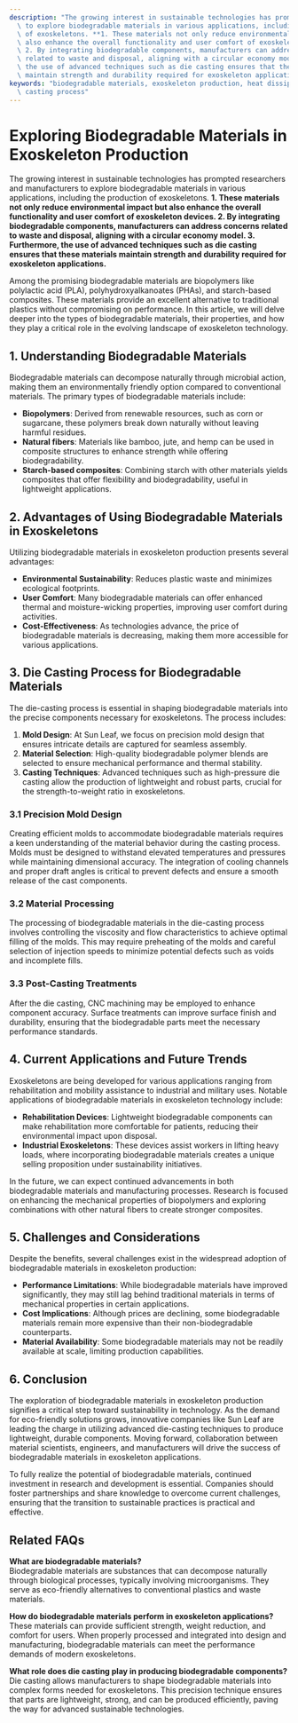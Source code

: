 ```yaml
---
description: "The growing interest in sustainable technologies has prompted researchers and manufacturers\
  \ to explore biodegradable materials in various applications, including the production\
  \ of exoskeletons. **1. These materials not only reduce environmental impact but\
  \ also enhance the overall functionality and user comfort of exoskeleton devices.\
  \ 2. By integrating biodegradable components, manufacturers can address concerns\
  \ related to waste and disposal, aligning with a circular economy model. 3. Furthermore,\
  \ the use of advanced techniques such as die casting ensures that these materials\
  \ maintain strength and durability required for exoskeleton applications.** "
keywords: "biodegradable materials, exoskeleton production, heat dissipation performance, die\
  \ casting process"
---
```

# Exploring Biodegradable Materials in Exoskeleton Production

The growing interest in sustainable technologies has prompted researchers and manufacturers to explore biodegradable materials in various applications, including the production of exoskeletons. **1. These materials not only reduce environmental impact but also enhance the overall functionality and user comfort of exoskeleton devices. 2. By integrating biodegradable components, manufacturers can address concerns related to waste and disposal, aligning with a circular economy model. 3. Furthermore, the use of advanced techniques such as die casting ensures that these materials maintain strength and durability required for exoskeleton applications.** 

Among the promising biodegradable materials are biopolymers like polylactic acid (PLA), polyhydroxyalkanoates (PHAs), and starch-based composites. These materials provide an excellent alternative to traditional plastics without compromising on performance. In this article, we will delve deeper into the types of biodegradable materials, their properties, and how they play a critical role in the evolving landscape of exoskeleton technology.

## **1. Understanding Biodegradable Materials**

Biodegradable materials can decompose naturally through microbial action, making them an environmentally friendly option compared to conventional materials. The primary types of biodegradable materials include:

- **Biopolymers**: Derived from renewable resources, such as corn or sugarcane, these polymers break down naturally without leaving harmful residues.
- **Natural fibers**: Materials like bamboo, jute, and hemp can be used in composite structures to enhance strength while offering biodegradability.
- **Starch-based composites**: Combining starch with other materials yields composites that offer flexibility and biodegradability, useful in lightweight applications.

## **2. Advantages of Using Biodegradable Materials in Exoskeletons**

Utilizing biodegradable materials in exoskeleton production presents several advantages:

- **Environmental Sustainability**: Reduces plastic waste and minimizes ecological footprints.
- **User Comfort**: Many biodegradable materials can offer enhanced thermal and moisture-wicking properties, improving user comfort during activities.
- **Cost-Effectiveness**: As technologies advance, the price of biodegradable materials is decreasing, making them more accessible for various applications.

## **3. Die Casting Process for Biodegradable Materials**

The die-casting process is essential in shaping biodegradable materials into the precise components necessary for exoskeletons. The process includes:

1. **Mold Design**: At Sun Leaf, we focus on precision mold design that ensures intricate details are captured for seamless assembly.
2. **Material Selection**: High-quality biodegradable polymer blends are selected to ensure mechanical performance and thermal stability.
3. **Casting Techniques**: Advanced techniques such as high-pressure die casting allow the production of lightweight and robust parts, crucial for the strength-to-weight ratio in exoskeletons.

### **3.1 Precision Mold Design**

Creating efficient molds to accommodate biodegradable materials requires a keen understanding of the material behavior during the casting process. Molds must be designed to withstand elevated temperatures and pressures while maintaining dimensional accuracy. The integration of cooling channels and proper draft angles is critical to prevent defects and ensure a smooth release of the cast components.

### **3.2 Material Processing**

The processing of biodegradable materials in the die-casting process involves controlling the viscosity and flow characteristics to achieve optimal filling of the molds. This may require preheating of the molds and careful selection of injection speeds to minimize potential defects such as voids and incomplete fills.

### **3.3 Post-Casting Treatments**

After the die casting, CNC machining may be employed to enhance component accuracy. Surface treatments can improve surface finish and durability, ensuring that the biodegradable parts meet the necessary performance standards.

## **4. Current Applications and Future Trends**

Exoskeletons are being developed for various applications ranging from rehabilitation and mobility assistance to industrial and military uses. Notable applications of biodegradable materials in exoskeleton technology include:

- **Rehabilitation Devices**: Lightweight biodegradable components can make rehabilitation more comfortable for patients, reducing their environmental impact upon disposal.
- **Industrial Exoskeletons**: These devices assist workers in lifting heavy loads, where incorporating biodegradable materials creates a unique selling proposition under sustainability initiatives.

In the future, we can expect continued advancements in both biodegradable materials and manufacturing processes. Research is focused on enhancing the mechanical properties of biopolymers and exploring combinations with other natural fibers to create stronger composites.

## **5. Challenges and Considerations**

Despite the benefits, several challenges exist in the widespread adoption of biodegradable materials in exoskeleton production:

- **Performance Limitations**: While biodegradable materials have improved significantly, they may still lag behind traditional materials in terms of mechanical properties in certain applications.
- **Cost Implications**: Although prices are declining, some biodegradable materials remain more expensive than their non-biodegradable counterparts.
- **Material Availability**: Some biodegradable materials may not be readily available at scale, limiting production capabilities.

## **6. Conclusion**

The exploration of biodegradable materials in exoskeleton production signifies a critical step toward sustainability in technology. As the demand for eco-friendly solutions grows, innovative companies like Sun Leaf are leading the charge in utilizing advanced die-casting techniques to produce lightweight, durable components. Moving forward, collaboration between material scientists, engineers, and manufacturers will drive the success of biodegradable materials in exoskeleton applications.

To fully realize the potential of biodegradable materials, continued investment in research and development is essential. Companies should foster partnerships and share knowledge to overcome current challenges, ensuring that the transition to sustainable practices is practical and effective.

## **Related FAQs**

**What are biodegradable materials?**  
Biodegradable materials are substances that can decompose naturally through biological processes, typically involving microorganisms. They serve as eco-friendly alternatives to conventional plastics and waste materials.

**How do biodegradable materials perform in exoskeleton applications?**  
These materials can provide sufficient strength, weight reduction, and comfort for users. When properly processed and integrated into design and manufacturing, biodegradable materials can meet the performance demands of modern exoskeletons.

**What role does die casting play in producing biodegradable components?**  
Die casting allows manufacturers to shape biodegradable materials into complex forms needed for exoskeletons. This precision technique ensures that parts are lightweight, strong, and can be produced efficiently, paving the way for advanced sustainable technologies.
